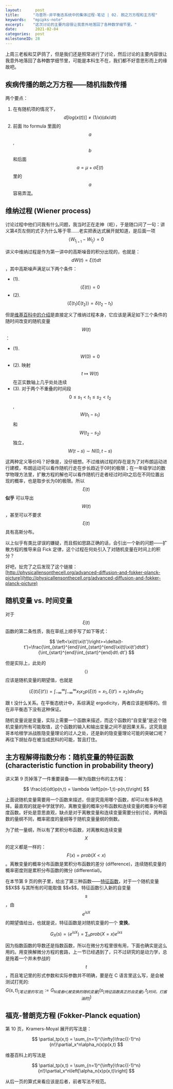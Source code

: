 ```yaml
---
layout:      post
title:      "马普所·非平衡态系统中的集体过程·笔记 | 02. 朗之万方程和主方程"
keywords:   "mpipks-note"
excerpt:    "这次讨论的主要内容很让我意外地落回了各种数学细节里。"
date:        2021-02-04
categories:  post
milestoneID: 28
---
```


上周三老板和艾萨鸽了，但是我们还是照常进行了讨论，然后讨论的主要内容很让我意外地落回了各种数学细节里，可能是本科生不在，我们都不好意思形而上的缘故吧。

## 疾病传播的朗之万方程——随机指数传播

两个要点：
1. 在有随机项的情况下，$$ d[log(x(t))] \neq (1/x)(dx/dt) $$
2. 前面 Ito formula 里面的 $$a$$, $$b$$ 和后面 $$a=\mu+\sigma\xi(t)$$ 里的 $$a$$ 容易弄混。

## 维纳过程 (Wiener process)

讨论过程中他们问我有什么问题，我当时正在走神（呃），于是随口问了一句：讲义第4页左侧的式子为什么等于零……老实把表达式展开就知道，是后面一项 $$\left<W_{t_{j+1}}-W_{t_{j}}\right>=0$$

讲义中维纳过程是作为第一讲中的高斯噪音的积分出现的，也就是：$$dW(t)=\xi(t)dt$$，其中高斯噪声满足以下两个条件：
- (1).  $$\left<\xi(t)\right>=0$$
- (2).  $$\left<\xi(t_1)\xi(t_2)\right>=\delta(t_2-t_1)$$

但是[维基百科中的介绍](https://zh.wikipedia.org/wiki/%E7%BB%B4%E7%BA%B3%E8%BF%87%E7%A8%8B)是直接定义了维纳过程本身，它应该是满足如下三个条件的随时间改变的随机变量 $$W(t)$$：
- (1). $$W(0)=0$$
- (2). 映射 $$t\mapsto W(t)$$ 在正实数轴上几乎处处连续
- (3). 对于两个不重叠的时间段 $$0 \leq s_1 < t_1 \leq s_2 < t_2$$, $$W(t_1-s_1)$$ 和 $$W(t_2-s_2)$$ 独立，$$W(t-s)\sim N(0,t-s)$$

这两种定义等价吗？好像是，没仔细想。不过维纳过程的存在是为了对布朗运动进行建模，布朗运动可以看作随机行走在步长趋近于0时的极限；在一年级学过的数学物理方法里，扩散方程的解也可以看作随机行走者经过时间t之后在不同位置出现的概率，也是取步长为0的极限。所以 $$\xi(t)$$ __似乎__ 可以导出 $$W(t)$$，甚至可以不要求 $$\xi(t)$$ 具有高斯分布。

以上似乎有类比谬误的嫌疑，而且假如思路正确的话，会引出一个新的问题——扩散方程的推导来自 Fick 定律，这个过程在何处引入了对随机变量在时间上的积分？

好吧，扯完了之后发现了这个链接：[http://physicallensonthecell.org/advanced-diffusion-and-fokker-planck-picture](http://physicallensonthecell.org/advanced-diffusion-and-fokker-planck-picture)

##  随机变量 vs. 时间变量

对于 $$\xi(t)$$ 函数的第二条性质，我在草纸上顺手写了如下等式：

$$ \left<\xi(t)\xi(t')\right>=\delta(t-t')=\frac{\int_{start}^{end}\int_{start}^{end}\xi(t)\xi(t')dtdt'}{\int_{start}^{end}\int_{start}^{end}dt\ dt'} $$

但是实际上，此处的 $$\left<\right>$$ 应该是随机变量的期望值，也就是

$$ \left<\xi(t)\xi(t')\right>=\int_{-\infty}^{\infty}\int_{-\infty}^{\infty}x_1 x_2 p(\xi(t)=x_1,\xi(t')=x_2)dx_1dx_2 $$

跟 t 没什么关系。在平衡态统计中，系综满足 ergodicity，两者应该是相等的。但在非平衡态下没有这种保证。

随机变量说是变量，实际上需要一个函数来描述，而这个函数的“自变量”是这个随机变量的所有可能取值，这个函数的输入和输出变量之间不是因果关系，这究竟是哥本哈根学派战胜隐变量理论的过人之处，还是新的隐变量理论可能的突破口呢？再往下胡扯存在被当成民科的可能，暂且打住。

## 主方程解得指数分布：随机变量的特征函数 (characteristic function in probability theory)

讲义第 9 页掉落了一件重要装备——解为指数分布的主方程：

$$ \frac{d}{dt}p(n,t) = \lambda \left[p(n-1,t)-p(n,t)\right] $$

上面说随机变量需要用一个函数来描述，但是究竟用哪个函数，却可以有多种选择。最直观的就是中学就学的，离散变量的概率分布函数和连续变量的概率分布密度函数。好处是意思直观，缺点是对于离散变量和连续变量需要分别讨论，两种函数的量纲不同，概率密度的量纲等于随机变量量纲的倒数。

为了统一量纲，所以有了累积分布函数，对离散和连续变量 $$X$$ 的定义都是一样的：$$F(x)=prob(X<x)$$。离散变量的概率分布函数是累积分布函数的差分 (difference)，连续随机变量的概率密度则是累积分布函数的微分 (differential)。

在本节第 9 页的例子里，给出了第三种函数——[特征函数](https://en.wikipedia.org/wiki/Characteristic_function_(probability_theory))，对于一个随机变量 $$X$$ 与其所有的可能取值 $$x$$，特征函数引入新的自变量 $$s$$，由 $$e^{isX}$$ 的期望值给出，也就是说，特征函数是对随机变量的一个 __变换__。

$$ G_X(s) = \left<e^{isX}\right> = \sum_x prob(X=x)e^{ixs}$$

因为指数函数的导数还是指数函数，所以在微分方程里很有用，下面也确实是这么用的。用变换解微分方程的套路，上一节已经遇到了，只不过研究的是动力学，总是拖着一个并未参战的 $$t$$，而且笔记里的形式参数和实际参数并不明确，要是在 C 语言里这么写，是会被测试打死的:
$$G(s,t)_{[笔记里的写法]}:=G_{N或者n[被变换的随机变量]}(s_{[特征函数真正的自变量]},t_{[时间，打酱油的]})$$

## 福克-普朗克方程 (Fokker-Planck equation)

第 10 页，Kramers-Moyal 展开的写法是：

$$ \partial_tp(x,t) = \sum_{n=1}^{\infty}\frac{(-1)^n}{n!}\partial_x^n\alpha_n(x)p(x,t) $$

维基百科上的写法是

$$ \partial_tp(x,t) = \sum_{n=1}^{\infty}\frac{(-1)^n}{n!}\partial_x^n\left[\alpha_n(x)p(x,t)\right] $$

从后一页的算式来看应该是后者，前者写法不规范。




